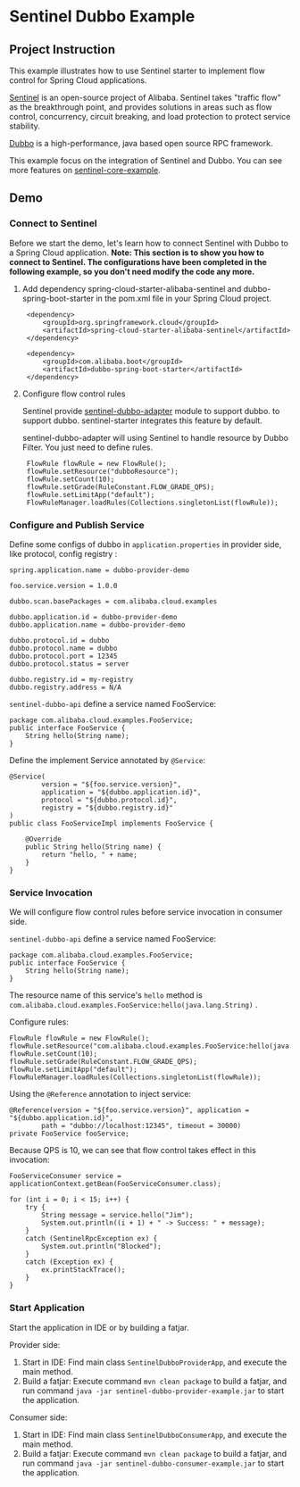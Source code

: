 # Sentinel Dubbo Example
## Project Instruction

This example illustrates how to use Sentinel starter to implement flow control for Spring Cloud applications.

[Sentinel](https://github.com/alibaba/Sentinel) is an open-source project of Alibaba. Sentinel takes "traffic flow" as the breakthrough point, and provides solutions in areas such as flow control, concurrency, circuit breaking, and load protection to protect service stability.

[Dubbo](http://dubbo.apache.org/) is a high-performance, java based open source RPC framework.

This example focus on the integration of Sentinel and Dubbo. You can see more features on [sentinel-core-example](https://github.com/spring-cloud-incubator/spring-cloud-alibaba/tree/master/spring-cloud-alibaba-examples/sentinel-example/sentinel-core-example).

## Demo

### Connect to Sentinel
Before we start the demo, let's learn how to connect Sentinel with Dubbo to a Spring Cloud application.
**Note: This section is to show you how to connect to Sentinel. The configurations have been completed in the following example, so you don't need modify the code any more.**

1. Add dependency spring-cloud-starter-alibaba-sentinel and dubbo-spring-boot-starter in the pom.xml file in your Spring Cloud project.

	    <dependency>
            <groupId>org.springframework.cloud</groupId>
            <artifactId>spring-cloud-starter-alibaba-sentinel</artifactId>
        </dependency>
        
        <dependency>
            <groupId>com.alibaba.boot</groupId>
            <artifactId>dubbo-spring-boot-starter</artifactId>
        </dependency>
		  
2. Configure flow control rules 
	
	Sentinel provide [sentinel-dubbo-adapter](https://github.com/alibaba/Sentinel/tree/master/sentinel-adapter/sentinel-dubbo-adapter) module to support dubbo. to support dubbo. sentinel-starter integrates this feature by default.
    	
    sentinel-dubbo-adapter will using Sentinel to handle resource by Dubbo Filter. You just need to define rules.

        FlowRule flowRule = new FlowRule();
        flowRule.setResource("dubboResource");
        flowRule.setCount(10);
        flowRule.setGrade(RuleConstant.FLOW_GRADE_QPS);
        flowRule.setLimitApp("default");
        FlowRuleManager.loadRules(Collections.singletonList(flowRule));

### Configure and Publish Service

Define some configs of dubbo in `application.properties` in provider side, like protocol, config registry :

    spring.application.name = dubbo-provider-demo
    
    foo.service.version = 1.0.0
    
    dubbo.scan.basePackages = com.alibaba.cloud.examples
    
    dubbo.application.id = dubbo-provider-demo
    dubbo.application.name = dubbo-provider-demo
    
    dubbo.protocol.id = dubbo
    dubbo.protocol.name = dubbo
    dubbo.protocol.port = 12345
    dubbo.protocol.status = server
    
    dubbo.registry.id = my-registry
    dubbo.registry.address = N/A


`sentinel-dubbo-api` define a service named FooService:

    package com.alibaba.cloud.examples.FooService;
    public interface FooService {
        String hello(String name);
    }

Define the implement Service annotated by `@Service`:

    @Service(
            version = "${foo.service.version}",
            application = "${dubbo.application.id}",
            protocol = "${dubbo.protocol.id}",
            registry = "${dubbo.registry.id}"
    )
    public class FooServiceImpl implements FooService {
    
        @Override
        public String hello(String name) {
            return "hello, " + name;
        }
    }
    
### Service Invocation

We will configure flow control rules before service invocation in consumer side. 

`sentinel-dubbo-api` define a service named FooService:

    package com.alibaba.cloud.examples.FooService;
    public interface FooService {
        String hello(String name);
    }

The resource name of this service's `hello` method is `com.alibaba.cloud.examples.FooService:hello(java.lang.String)` .

Configure rules:

    FlowRule flowRule = new FlowRule();
    flowRule.setResource("com.alibaba.cloud.examples.FooService:hello(java.lang.String)");
    flowRule.setCount(10);
    flowRule.setGrade(RuleConstant.FLOW_GRADE_QPS);
    flowRule.setLimitApp("default");
    FlowRuleManager.loadRules(Collections.singletonList(flowRule));

Using the `@Reference` annotation to inject service:

    @Reference(version = "${foo.service.version}", application = "${dubbo.application.id}",
            path = "dubbo://localhost:12345", timeout = 30000)
	private FooService fooService;

Because QPS is 10, we can see that flow control takes effect in this invocation:

    FooServiceConsumer service = applicationContext.getBean(FooServiceConsumer.class);
    
    for (int i = 0; i < 15; i++) {
        try {
            String message = service.hello("Jim");
            System.out.println((i + 1) + " -> Success: " + message);
        }
        catch (SentinelRpcException ex) {
            System.out.println("Blocked");
        }
        catch (Exception ex) {
            ex.printStackTrace();
        }
    }

### Start Application

Start the application in IDE or by building a fatjar.

Provider side:

1. Start in IDE: Find main class  `SentinelDubboProviderApp`, and execute the main method.
2. Build a fatjar: Execute command `mvn clean package` to build a fatjar, and run command `java -jar sentinel-dubbo-provider-example.jar` to start the application.

Consumer side:

1. Start in IDE: Find main class  `SentinelDubboConsumerApp`, and execute the main method.
2. Build a fatjar: Execute command `mvn clean package` to build a fatjar, and run command `java -jar sentinel-dubbo-consumer-example.jar` to start the application.
